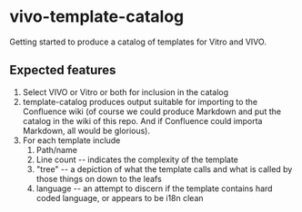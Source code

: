 # vivo-template-catalog

Getting started to produce a catalog of templates for Vitro and VIVO.

## Expected features

1. Select VIVO or Vitro or both for inclusion in the catalog
1. template-catalog produces output suitable for importing to the Confluence wiki (of course we could produce Markdown and put the catalog in the wiki of this repo.  And if Confluence could importa Markdown, all would be glorious).
1. For each template include
    1. Path/name
    1. Line count -- indicates the complexity of the template
    1. "tree" -- a depiction of what the template calls and what is called by those things on down to the leafs
    1. language -- an attempt to discern if the template contains hard coded language, or appears to be i18n clean
